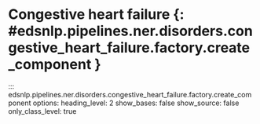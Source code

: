 # Congestive heart failure {: #edsnlp.pipelines.ner.disorders.congestive_heart_failure.factory.create_component }

::: edsnlp.pipelines.ner.disorders.congestive_heart_failure.factory.create_component
    options:
        heading_level: 2
        show_bases: false
        show_source: false
        only_class_level: true
